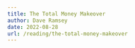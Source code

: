 ```yaml
---
title: The Total Money Makeover
author: Dave Ramsey
date: 2022-08-28
url: /reading/the-total-money-makeover
---
```

